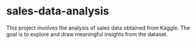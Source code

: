 # sales-data-analysis
This project involves the analysis of sales data obtained from Kaggle. The goal is to explore and draw meaningful insights from the dataset.
